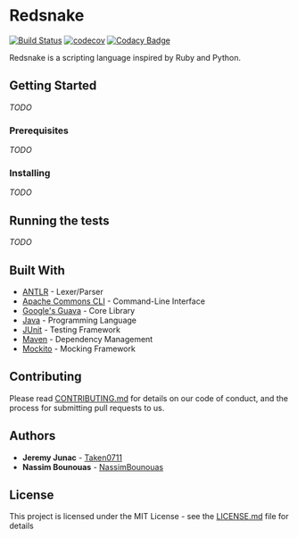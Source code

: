 # Redsnake

[![Build Status](https://travis-ci.org/Taken0711/redsnake.svg?branch=devel)](https://travis-ci.org/Taken0711/redsnake)
[![codecov](https://codecov.io/gh/Taken0711/redsnake/branch/devel/graph/badge.svg)](https://codecov.io/gh/Taken0711/redsnake)
[![Codacy Badge](https://api.codacy.com/project/badge/Grade/19f9988847114003840485c886649167)](https://www.codacy.com/app/bombers_06/redsnake?utm_source=github.com&amp;utm_medium=referral&amp;utm_content=Taken0711/redsnake&amp;utm_campaign=Badge_Grade)

Redsnake is a scripting language inspired by Ruby and Python.

## Getting Started

*TODO*

### Prerequisites

*TODO*

### Installing

*TODO*

## Running the tests

*TODO*

## Built With

 * [ANTLR](https://www.antlr.org/) - Lexer/Parser
 * [Apache Commons CLI](https://commons.apache.org/proper/commons-cli/) - Command-Line Interface
 * [Google's Guava](https://github.com/google/guava/wiki) - Core Library
 * [Java](https://www.java.com/) - Programming Language
 * [JUnit](https://junit.org/) - Testing Framework
 * [Maven](https://maven.apache.org/) - Dependency Management
 * [Mockito](http://site.mockito.org/) - Mocking Framework

## Contributing

Please read [CONTRIBUTING.md](CONTRIBUTING.md) for details on our code of conduct, and the process for submitting pull requests to us.

## Authors

 * **Jeremy Junac** - [Taken0711](https://github.com/Taken0711)
 * **Nassim Bounouas** - [NassimBounouas](https://github.com/NassimBounouas)

## License

This project is licensed under the MIT License - see the [LICENSE.md](LICENSE.md) file for details
